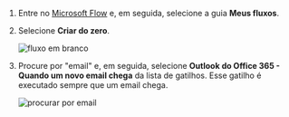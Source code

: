 1. Entre no [Microsoft Flow](https://flow.microsoft.com) e, em seguida, selecione a guia **Meus fluxos**.
2. Selecione **Criar do zero**.
   
    ![fluxo em branco](includes/media/email-triggers/email-triggers-create-blank.png)
3. Procure por "email" e, em seguida, selecione **Outlook do Office 365 - Quando um novo email chega** da lista de gatilhos. Esse gatilho é executado sempre que um email chega.
   
    ![procurar por email](includes/media/email-triggers/email-triggers-1.png)

